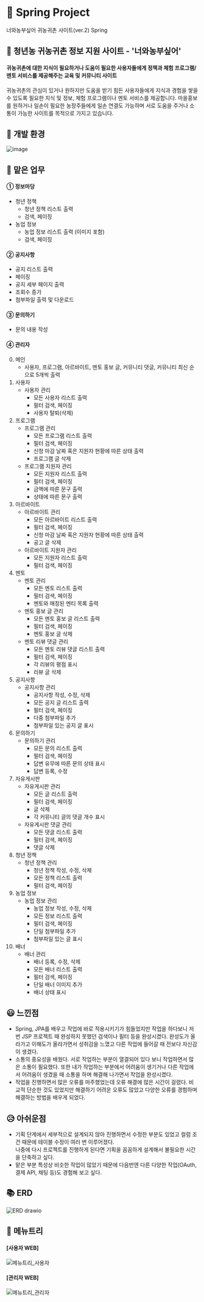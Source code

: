 # 🌾 Spring Project
너와농부싶어 귀농귀촌 사이트(ver.2) Spring
<br>

## 📢 청년농 귀농귀촌 정보 지원 사이트 - '너와농부싶어'
#### 귀농귀촌에 대한 지식이 필요하거나 도움이 필요한 사용자들에게 정책과 체험 프로그램/멘토 서비스를 제공해주는 교육 및 커뮤니티 사이트
귀농귀촌의 관심이 있거나 원하지만 도움을 받기 힘든 사용자들에게 지식과 경험을 쌓을 수 있도록 필요한 지식 및 정보, 체험 프로그램이나 멘토 서비스를 제공합니다.
마을홍보를 원하거나 일손이 필요한 농장주들에게 일손 연결도 가능하며 서로 도움을 주거나 소통이 가능한 사이트를 목적으로 가지고 있습니다.

## 🔧 개발 환경
![image](https://user-images.githubusercontent.com/109490411/210180788-c149ad45-52c8-4988-8171-9aca287ddf55.png)


## 📌 맡은 업무

#### ① 정보마당
- 청년 정책
    - 청년 정책 리스트 출력
    - 검색, 페이징
- 농업 정보
    - 농업 정보 리스트 출력 (이미지 포함)
    - 검색, 페이징
    
#### ② 공지사항
  - 공지 리스트 출력
  - 페이징
  - 공지 세부 페이지 출력
  - 조회수 증가
  - 첨부파일 출력 및 다운로드

#### ③ 문의하기
  - 문의 내용 작성

#### ④ 관리자
0. 메인
    - 사용자, 프로그램, 아르바이트, 멘토 홍보 글, 커뮤니티 댓글, 커뮤니티 최신 순으로 5개씩 출력
1. 사용자
    - 사용자 관리
      - 모든 사용자 리스트 출력
      - 필터 검색, 페이징
      - 사용자 탈퇴(삭제)
2. 프로그램
    - 프로그램 관리
      - 모든 프로그램 리스트 출력
      - 필터 검색, 페이징
      - 신청 마감 날짜 혹은 지원자 현황에 따른 상태 출력
      - 프로그램 글 삭제
    - 프로그램 지원자 관리
      - 모든 지원자 리스트 출력
      - 필터 검색, 페이징
      - 금액에 따른 문구 출력
      - 상태에 따른 문구 출력
3. 아르바이트
    - 아르바이트 관리
      - 모든 아르바이트 리스트 출력
      - 필터 검색, 페이징
      - 신청 마감 날짜 혹은 지원자 현황에 따른 상태 출력
      - 공고 글 삭제
    - 아르바이트 지원자 관리
      - 모든 지원자 리스트 출력
      - 필터 검색, 페이징
 4. 멘토
    - 멘토 관리
      - 모든 멘토 리스트 출력
      - 필터 검색, 페이징
      - 멘토와 매칭된 멘티 목록 출력
    - 멘토 홍보 글 관리
      - 모든 멘토 홍보 글 리스트 출력
      - 필터 검색, 페이징
      - 멘토 홍보 글 삭제
    - 멘토 리뷰 댓글 관리
      - 모든 멘토 리뷰 댓글 리스트 출력
      - 필터 검색, 페이징
      - 각 리뷰의 평점 표시
      - 리뷰 글 삭제
 5. 공지사항
    - 공지사항 관리
      - 공지사항 작성, 수정, 삭제
      - 모든 공지 글 리스트 출력
      - 필터 검색, 페이징
      - 다중 첨부파일 추가
      - 첨부파일 있는 공지 글 표시
 6. 문의하기
    - 문의하기 관리
      - 모든 문의 리스트 출력
      - 필터 검색, 페이징
      - 답변 유무에 따른 문의 상태 표시
      - 답변 등록, 수정
 7. 자유게시판
    - 자유게시판 관리
      - 모든 글 리스트 출력
      - 필터 검색, 페이징
      - 글 삭제
      - 각 커뮤니티 글의 댓글 개수 표시
    - 자유게시판 댓글 관리
      - 모든 댓글 리스트 출력
      - 필터 검색, 페이징
      - 댓글 삭제
 8. 청년 정책
    - 청년 정책 관리
      - 청년 정책 작성, 수정, 삭제
      - 모든 정책 리스트 출력
      - 필터 검색, 페이징
 9. 농업 정보
    - 농업 정보 관리
      - 농업 정보 작성, 수정, 삭제
      - 모든 정보 리스트 출력
      - 필터 검색, 페이징
      - 단일 첨부파일 추가
      - 첨부파일 있는 글 표시
 9. 배너
    - 배너 관리
      - 배너 등록, 수정, 삭제
      - 모든 배너 리스트 출력
      - 필터 검색, 페이징
      - 단일 배너 이미지 추가
      - 배너 상태 표시
  

## 😃 느낀점
- Spring, JPA를 배우고 작업에 바로 적용시키기가 힘들었지만 작업을 하다보니 저번 JSP 프로젝트 때 완성하지 못했던 검색이나 필터 등을 완성시켰다.
완성도가 올라가고 이해도가 올라가면서 성취감을 느꼈고 다른 작업에 들어갈 때 전보다 자신감이 생겼다.
- 소통의 중요성을 배웠다.
서로 작업하는 부분이 열결되어 있다 보니 작업하면서 많은 소통이 필요했다. 또한 내가 작업하는 부분에서 어려움이 생기거나 다른 작업에서 어려움이 생겼을 때 소통을 하며 해결해 나가면서 작업을 완성시켰다.
- 작업을 진행하면서 많은 오류를 마주했었는데 오류 해결에 많은 시간이 걸렸다.
비교적 단순한 것도 있었지만 해결하기 어려운 오류도 많았고 다양한 오류를 경험하며 해결하는 방법을 배우게 되었다.

## 😥 아쉬운점
- 기획 단계에서 세부적으로 설계되지 않아 진행하면서 수정한 부분도 있었고 컬럼 조건 때문에 테이블 수정이 여러 번 이루어졌다.<br>
나중에 다시 프로젝트를 진행하게 된다면 기획을 꼼꼼하게 설계해서 불필요한 시간을 단축하고 싶다.<br>
- 맡은 부분 특성상 비슷한 작업이 많았기 때문에 다음번엔 다른 다양한 작업(OAuth, 결제 API, 채팅 등)도 경험해 보고 싶다.


## 📚 ERD
![ERD drawio](https://user-images.githubusercontent.com/109490411/210175125-f1092cfd-668b-497a-87f3-bd1bf1dd389f.png)

## 👀 메뉴트리
#### [사용자 WEB]
![메뉴트리_사용자](https://user-images.githubusercontent.com/109490411/210175457-2cb281cf-0ca6-4171-b2be-db97c293c005.png)


#### [관리자 WEB]
![메뉴트리_관리자](https://user-images.githubusercontent.com/109490411/210175458-66f19f8f-0cb2-41fc-b57c-a7c37bf434a1.png)

